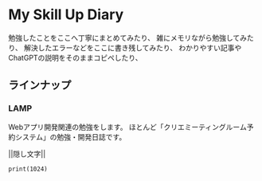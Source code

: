 # My Skill Up Diary

勉強したことをここへ丁寧にまとめてみたり、
雑にメモリながら勉強してみたり、
解決したエラーなどをここに書き残してみたり、
わかりやすい記事やChatGPTの説明をそのままコピペしたり、

## ラインナップ
### LAMP
Webアプリ開発関連の勉強をします。
ほとんど「クリエミーティングルーム予約システム」の勉強・開発日誌です。

||隠し文字||

```python: py.py
print(1024)

```